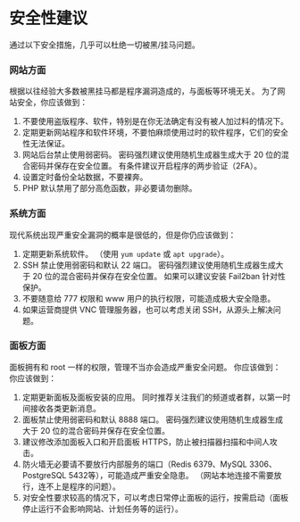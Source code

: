 # 安全性建议

通过以下安全措施，几乎可以杜绝一切被黑/挂马问题。

### 网站方面

根据以往经验大多数被黑挂马都是程序漏洞造成的，与面板等环境无关。 为了网站安全，你应该做到：

1. 不要使用盗版程序、软件，特别是在你无法确定有没有被人加过料的情况下。
2. 定期更新网站程序和软件环境，不要怕麻烦使用过时的软件程序，它们的安全性无法保证。
3. 网站后台禁止使用弱密码。 密码强烈建议使用随机生成器生成大于 20 位的混合密码并保存在安全位置。 有条件建议开启程序的两步验证（2FA）。
4. 设置定时备份全站数据，不要裸奔。
5. PHP 默认禁用了部分高危函数，非必要请勿删除。

### 系统方面

现代系统出现严重安全漏洞的概率是很低的，但是你仍应该做到：

1. 定期更新系统软件。 （使用 `yum update` 或 `apt upgrade`）。
2. SSH 禁止使用弱密码和默认 22 端口。 密码强烈建议使用随机生成器生成大于 20 位的混合密码并保存在安全位置。 如果可以建议安装 Fail2ban 针对性保护。
3. 不要随意给 777 权限和 www 用户的执行权限，可能造成极大安全隐患。
4. 如果运营商提供 VNC 管理服务器，也可以考虑关闭 SSH，从源头上解决问题。

### 面板方面

面板拥有和 root 一样的权限，管理不当亦会造成严重安全问题。 你应该做到： 你应该做到：

1. 定期更新面板及面板安装的应用。 同时推荐关注我们的频道或者群，以第一时间接收各类更新消息。
2. 面板禁止使用弱密码和默认 8888 端口。 密码强烈建议使用随机生成器生成大于 20 位的混合密码并保存在安全位置。
3. 建议修改添加面板入口和开启面板 HTTPS，防止被扫描器扫描和中间人攻击。
4. 防火墙无必要请不要放行内部服务的端口（Redis 6379、MySQL 3306、PostgreSQL 5432等），可能造成严重安全隐患。 （网站本地连接不需要放行，连不上是程序的问题）。
5. 对安全性要求较高的情况下，可以考虑日常停止面板的运行，按需启动（面板停止运行不会影响网站、计划任务等的运行）。
